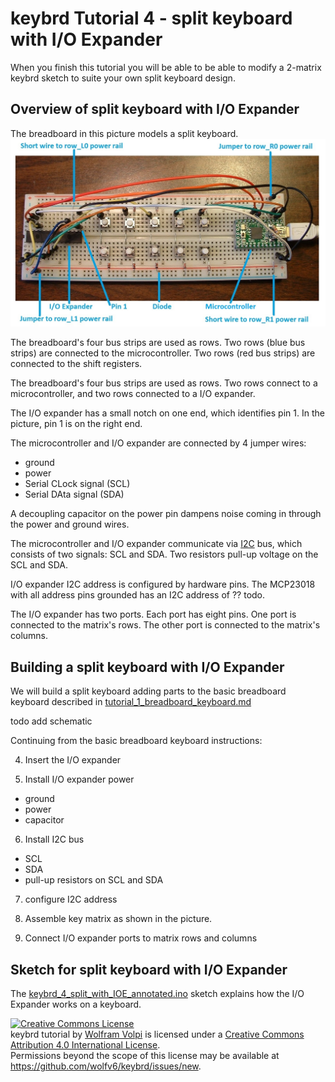keybrd Tutorial 4 - split keyboard with I/O Expander
====================================================
When you finish this tutorial you will be able to be able to modify a 2-matrix keybrd sketch to suite your own split keyboard design.

## Overview of split keyboard with I/O Expander
The breadboard in this picture models a split keyboard.
![breadboard keyboard with 2 rows and 4 columns of keys](images/breadboard_keyboard_2x5_labeled.jpg "2x5 breadboard keyboard")

The breadboard's four bus strips are used as rows.
Two rows (blue bus strips) are connected to the microcontroller.
Two rows (red bus strips) are connected to the shift registers.

The breadboard's four bus strips are used as rows.
Two rows connect to a microcontroller, and two rows connected to a I/O expander.

The I/O expander has a small notch on one end, which identifies pin 1.
In the picture, pin 1 is on the right end.

The microcontroller and I/O expander are connected by 4 jumper wires:
* ground
* power
* Serial CLock signal (SCL)
* Serial DAta signal (SDA)

A decoupling capacitor on the power pin dampens noise coming in through the power and ground wires.

The microcontroller and I/O expander communicate via [I2C](http://en.wikipedia.org/wiki/I%C2%B2C) bus, which consists of two signals: SCL and SDA.
Two resistors pull-up voltage on the SCL and SDA.

I/O expander I2C address is configured by hardware pins.
The MCP23018 with all address pins grounded has an I2C address of ?? todo.

The I/O expander has two ports.  Each port has eight pins.
One port is connected to the matrix's rows.  The other port is connected to the matrix's columns.

## Building a split keyboard with I/O Expander
We will build a split keyboard adding parts to the basic breadboard keyboard described in [tutorial_1_breadboard_keyboard.md](tutorial_1_breadboard_keyboard.md)

todo add schematic

<!-- schematic with IOE power decoupling capacitor
This schematic was written by consulting the I/O expander's datasheet and using the ?? tool. -->

Continuing from the basic breadboard keyboard instructions:

<!--  At some point in the future, Markdown may support starting ordered lists at an arbitrary number. -->

4. Insert the I/O expander

5. Install I/O expander power
 * ground
 * power
 * capacitor

6. Install I2C bus
 * SCL
 * SDA
 * pull-up resistors on SCL and SDA

7. configure I2C address

8. Assemble key matrix as shown in the picture.

9. Connect I/O expander ports to matrix rows and columns

## Sketch for split keyboard with I/O Expander
The [keybrd_4_split_with_IOE_annotated.ino](keybrd_4_split_with_IOE_annotated/keybrd_4_split_with_IOE_annotated.ino)
 sketch explains how the I/O Expander works on a keyboard.

<a rel="license" href="http://creativecommons.org/licenses/by/4.0/"><img alt="Creative Commons License" style="border-width:0" src="https://i.creativecommons.org/l/by/4.0/88x31.png" /></a><br /><span xmlns:dct="http://purl.org/dc/terms/" property="dct:title">keybrd tutorial</span> by <a xmlns:cc="http://creativecommons.org/ns#" href="https://github.com/wolfv6/keybrd" property="cc:attributionName" rel="cc:attributionURL">Wolfram Volpi</a> is licensed under a <a rel="license" href="http://creativecommons.org/licenses/by/4.0/">Creative Commons Attribution 4.0 International License</a>.<br />Permissions beyond the scope of this license may be available at <a xmlns:cc="http://creativecommons.org/ns#" href="https://github.com/wolfv6/keybrd/issues/new" rel="cc:morePermissions">https://github.com/wolfv6/keybrd/issues/new</a>.
